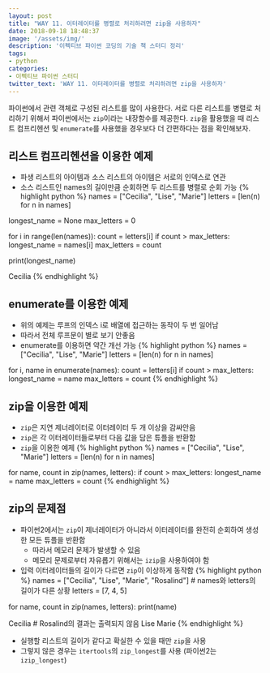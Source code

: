 ```yaml
---
layout: post
title: "WAY 11. 이터레이터를 병렬로 처리하려면 zip을 사용하자"
date: 2018-09-18 18:48:37
image: '/assets/img/'
description: '이펙티브 파이썬 코딩의 기술 책 스터디 정리'
tags:
- python
categories:
- 이펙티브 파이썬 스터디
twitter_text: 'WAY 11. 이터레이터를 병렬로 처리하려면 zip을 사용하자'
---
```


파이썬에서 관련 객체로 구성된 리스트를 많이 사용한다. 서로 다른 리스트를 병렬로 처리하기 위해서 파이썬에서는 `zip`이라는 내장함수를 제공한다. `zip`을 활용했을 때 리스트 컴프리헨션 및 `enumerate`를 사용했을 경우보다 더 간편하다는 점을 확인해보자.

## 리스트 컴프리헨션을 이용한 예제
- 파생 리스트의 아이템과 소스 리스트의 아이템은 서로의 인덱스로 연관
- 소스 리스트인 names의 길이만큼 순회하면 두 리스트를 병렬로 순회 가능
{% highlight python %}
names = ["Cecilia", "Lise", "Marie"]
letters = [len(n) for n in names]

longest_name = None
max_letters = 0

for i in range(len(names)):
    count = letters[i]
    if count > max_letters:
        longest_name = names[i]
        max_letters = count

print(longest_name)

>>>
Cecilia
{% endhighlight %}

## enumerate를 이용한 예제
- 위의 예제는 루프의 인덱스 i로 배열에 접근하는 동작이 두 번 일어남
- 따라서 전체 루프문이 별로 보기 안좋음
- enumerate를 이용하면 약간 개선 가능
{% highlight python %}
names = ["Cecilia", "Lise", "Marie"]
letters = [len(n) for n in names]

for i, name in enumerate(names):
    count = letters[i]
    if count > max_letters:
        longest_name = name
        max_letters = count
{% endhighlight %}

## zip을 이용한 예제
- `zip`은 지연 제너레이터로 이터레이터 두 개 이상을 감싸안음
- `zip`은 각 이터레이터들로부터 다음 값을 담은 튜플을 반환함
- `zip`을 이용한 예제
{% highlight python %}
names = ["Cecilia", "Lise", "Marie"]
letters = [len(n) for n in names]

for name, count in zip(names, letters):
    if count > max_letters:
        longest_name = name
        max_letters = count
{% endhighlight %}

## zip의 문제점
- 파이썬2에서는 `zip`이 제너레이터가 아니라서 이터레이터를 완전히 순회하여 생성한 모든 튜플을 반환함
    - 따라서 메모리 문제가 발생할 수 있음
    - 메모리 문제로부터 자유롭기 위해서는 `izip`을 사용하여야 함
- 입력 이터레이터들의 길이가 다르면 `zip`이 이상하게 동작함
{% highlight python %}
names = ["Cecilia", "Lise", "Marie", "Rosalind"]    # names와 letters의 길이가 다른 상황
letters = [7, 4, 5]

for name, count in zip(names, letters):
    print(name)

>>>
Cecilia                                             # Rosalind의 결과는 출력되지 않음
Lise
Marie
{% endhighlight %}
- 실행할 리스트의 길이가 같다고 확실한 수 있을 때만 `zip`을 사용
- 그렇지 않은 경우는 `itertools`의 `zip_longest`를 사용 (파이썬2는 `izip_longest`)
